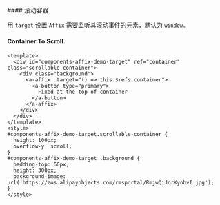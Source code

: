 <cn>
#### 滚动容器 

用 `target` 设置 `Affix` 需要监听其滚动事件的元素，默认为 `window`。
</cn>
<us>
#### Container To Scroll.
</us>

```tpl
<template>
  <div id="components-affix-demo-target" ref="container" class="scrollable-container">
    <div class="background">
      <a-affix :target="() => this.$refs.container">
        <a-button type="primary">
          Fixed at the top of container
        </a-button>
      </a-affix>
    </div>
  </div>
</template>
<style>
#components-affix-demo-target.scrollable-container {
  height: 100px;
  overflow-y: scroll;
}
#components-affix-demo-target .background {
  padding-top: 60px;
  height: 300px;
  background-image: url('https://zos.alipayobjects.com/rmsportal/RmjwQiJorKyobvI.jpg');
}
</style>
```
